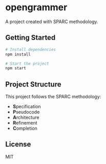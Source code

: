 # opengrammer

A project created with SPARC methodology.

## Getting Started

```bash
# Install dependencies
npm install

# Start the project
npm start
```

## Project Structure

This project follows the SPARC methodology:

- **S**pecification
- **P**seudocode
- **A**rchitecture
- **R**efinement
- **C**ompletion

## License

MIT
